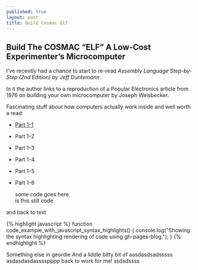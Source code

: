 ```yaml
---
published: true
layout: post
title: Build Cosmac Elf
---
```


## Build The COSMAC “ELF” A Low-Cost Experimenter’s Microcomputer

I’ve recently had a chance to start to re-read *Assembly Language Step-by-Step (2nd Edition) by Jeff Duntemann*.

In it the author links to a reproduction of a Popular Electronics article from 1976 on building your own microcomputer by Joseph Weisbecker.

Fascinating stuff about how computers actually work inside and well worth a read:

- [Part 1-1](http://incolor.inetnebr.com/bill_r/elf/html/elf-1-33.htm)
- Part 1-2
- Part 1-3
- Part 1-4
- Part 1-5
- Part 1-6

  some code goes here  
    is this still code  
    <?php>

and back to text

{% highlight javascript %}
function code_example_with_javascript_syntax_highlights() {
  console.log("Showing the syntax highlighting rendering of code using gh-pages-blog.");
}
{% endhighlight %}

Something else in geordie
And a liddle bitty bit of
aasdasdsadsssss
asdasdasdasssspppp
back to work for me!
ssdsdssss
